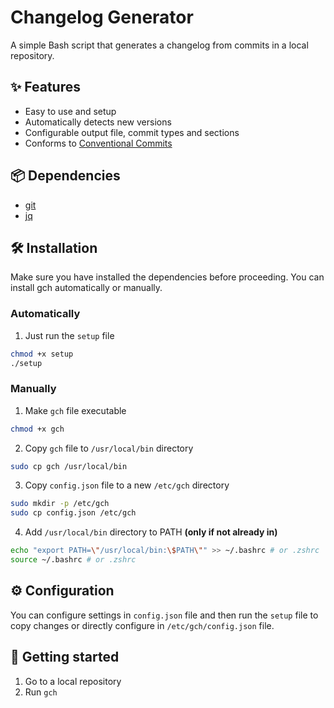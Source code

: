 # Changelog Generator
A simple Bash script that generates a changelog from commits in a local repository.

## ✨ Features
- Easy to use and setup
- Automatically detects new versions
- Configurable output file, commit types and sections
- Conforms to [Conventional Commits](https://conventionalcommits.org)

## 📦 Dependencies
- [git](https://git-scm.com)
- [jq](https://jqlang.github.io/jq)

## 🛠️ Installation
Make sure you have installed the dependencies before proceeding. You can install gch automatically or manually.
### Automatically
1. Just run the `setup` file
```bash
chmod +x setup
./setup
```
### Manually
1. Make `gch` file executable
```bash
chmod +x gch
``` 
2. Copy `gch` file to `/usr/local/bin` directory
```bash
sudo cp gch /usr/local/bin
```
3. Copy `config.json` file to a new `/etc/gch` directory
```bash
sudo mkdir -p /etc/gch
sudo cp config.json /etc/gch
```
4. Add `/usr/local/bin` directory to PATH **(only if not already in)**
```bash
echo "export PATH=\"/usr/local/bin:\$PATH\"" >> ~/.bashrc # or .zshrc
source ~/.bashrc # or .zshrc
```
## ⚙️ Configuration
You can configure settings in `config.json` file and then run the `setup` file to copy changes or directly configure in `/etc/gch/config.json` file.

## 🚀 Getting started
1. Go to a local repository
2. Run `gch`